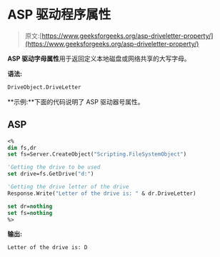# ASP 驱动程序属性

> 原文:[https://www.geeksforgeeks.org/asp-driveletter-property/](https://www.geeksforgeeks.org/asp-driveletter-property/)

**ASP 驱动字母属性**用于返回定义本地磁盘或网络共享的大写字母。

**语法:**

```vb
DriveObject.DriveLetter
```

**示例:**下面的代码说明了 ASP 驱动器号属性。

## ASP

```vb
<%
dim fs,dr
set fs=Server.CreateObject("Scripting.FileSystemObject")

'Getting the drive to be used
set drive=fs.GetDrive("d:")

'Getting the drive letter of the drive
Response.Write("Letter of the drive is: " & dr.DriveLetter)

set dr=nothing
set fs=nothing
%>
```

**输出:**

```vb
Letter of the drive is: D
```